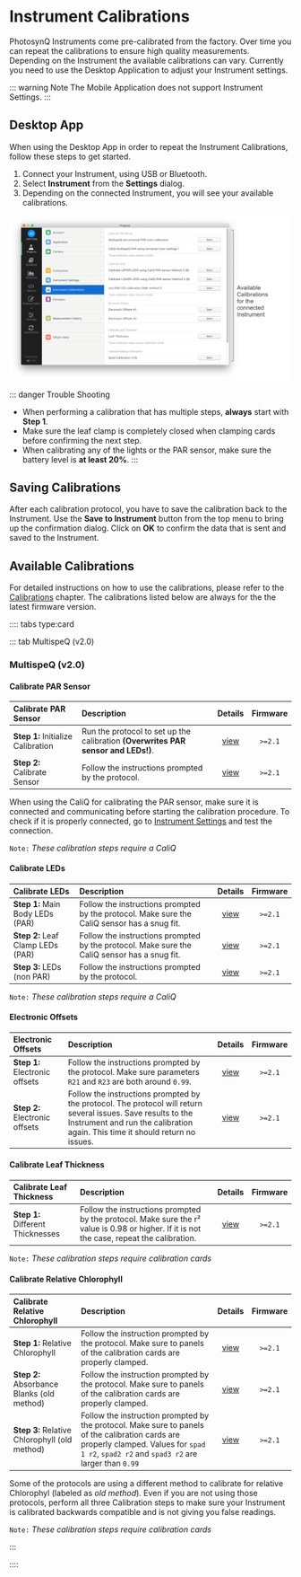# Instrument Calibrations

PhotosynQ Instruments come pre-calibrated from the factory. Over time you can repeat the calibrations to ensure high quality measurements. Depending on the Instrument the available calibrations can vary. Currently you need to use the Desktop Application to adjust your Instrument settings.

::: warning Note
The Mobile Application does not support Instrument Settings.
:::

## Desktop App

When using the Desktop App in order to repeat the Instrument Calibrations, follow these steps to get started.

1. Connect your Instrument, using USB or Bluetooth.
2. Select **Instrument** from the **Settings** dialog.
3. Depending on the connected Instrument, you will see your available calibrations.

![Calibrations Dialog to show available Instrument calibrations.](./images/instrument-calibrations-desktop-app.png)

::: danger Trouble Shooting
+ When performing a calibration that has multiple steps, **always** start with **Step 1**.
+ Make sure the leaf clamp is completely closed when clamping cards before confirming the next step.
+ When calibrating any of the lights or the PAR sensor, make sure the battery level is **at least 20%**.
:::

## Saving Calibrations

After each calibration protocol, you have to save the calibration back to the Instrument. Use the **Save to Instrument** button from the top menu to bring up the confirmation dialog. Click on **OK** to confirm the data that is sent and saved to the Instrument.

## Available Calibrations

For detailed instructions on how to use the calibrations, please refer to the [Calibrations](../calibrations/overview.md) chapter. The calibrations listed below are always for the the latest firmware version.

:::: tabs type:card

::: tab MultispeQ (v2.0)

### MultispeQ (v2.0)

#### Calibrate PAR Sensor

| Calibrate PAR Sensor | Description | Details | Firmware |
| :------------------- | :---------- | :-----: | :------: |
| **Step 1:** Initialize Calibration | Run the protocol to set up the calibration **(Overwrites PAR sensor and LEDs!)**. | [view](https://photosynq.org/protocols/1883) | `>=2.1` |
| **Step 2:** Calibrate Sensor | Follow the instructions prompted by the protocol. | [view](https://photosynq.org/protocols/1884) | `>=2.1` |

When using the CaliQ for calibrating the PAR sensor, make sure it is connected and communicating before starting the calibration procedure. To check if it is properly connected, go to [Instrument Settings](https://help.photosynq.org/instruments/instrument-settings.html) and test the connection.

`Note:` *These calibration steps require a CaliQ*

#### Calibrate LEDs

| Calibrate LEDs | Description | Details | Firmware |
| :------------- | :---------- | :-----: | :------: |
| **Step 1:** Main Body LEDs (PAR) | Follow the instructions prompted by the protocol. Make sure the CaliQ sensor has a snug fit. | [view](https://photosynq.org/protocols/1885) | `>=2.1` |
| **Step 2:** Leaf Clamp LEDs (PAR) | Follow the instructions prompted by the protocol. Make sure the CaliQ sensor has a snug fit. | [view](https://photosynq.org/protocols/1886) | `>=2.1` |
| **Step 3:** LEDs (non PAR) | Follow the instructions prompted by the protocol. | [view](https://photosynq.org/protocols/1887) | `>=2.1` |

`Note:` *These calibration steps require a CaliQ*

#### Electronic Offsets

| Electronic Offsets | Description | Details | Firmware |
| :----------------- | :---------- | :-----: | :------: |
| **Step 1:** Electronic offsets | Follow the instructions prompted by the protocol. Make sure parameters `R21` and `R23` are both around `0.99`. | [view](https://photosynq.org/protocols/1894) | `>=2.1` |
| **Step 2:** Electronic offsets | Follow the instructions prompted by the protocol. The protocol will return several issues. Save results to the Instrument and run the calibration again. This time it should return no issues. | [view](https://photosynq.org/protocols/1893) | `>=2.1` |

#### Calibrate Leaf Thickness

| Calibrate Leaf Thickness | Description | Details | Firmware |
| :----------------------- | :---------- | :-----: | :------: |
| **Step 1:** Different Thicknesses | Follow the instructions prompted by the protocol. Make sure the r² value is 0.98 or higher. If it is not the case, repeat the calibration. | [view](https://photosynq.org/protocols/1889) | `>=2.1` |

`Note:` *These calibration steps require calibration cards*

#### Calibrate Relative Chlorophyll

| Calibrate Relative Chlorophyll | Description | Details | Firmware |
| :----------------------------- | :---------- | :-----: | :------: |
| **Step 1:** Relative Chlorophyll | Follow the instruction prompted by the protocol. Make sure to panels of the calibration cards are properly clamped. | [view](https://photosynq.org/protocols/1890) | `>=2.1` |
| **Step 2:** Absorbance Blanks (old method) | Follow the instruction prompted by the protocol. Make sure to panels of the calibration cards are properly clamped. | [view](https://photosynq.org/protocols/1891) | `>=2.1` |
| **Step 3:** Relative Chlorophyll (old method) | Follow the instruction prompted by the protocol. Make sure to panels of the calibration cards are properly clamped. Values for `spad 1 r2`, `spad2 r2` and `spad3 r2` are larger than `0.99` | [view](https://photosynq.org/protocols/1892) | `>=2.1` |

Some of the protocols are using a different method to calibrate for relative Chlorophyl (labeled as *old method*). Even if you are not using those protocols, perform all three Calibration steps to make sure your Instrument is calibrated backwards compatible and is not giving you false readings.

`Note:` *These calibration steps require calibration cards*

:::

::::
